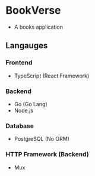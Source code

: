 # BookVerse

- A books application

## Langauges

### Frontend

- TypeScript (React Framework)

### Backend

- Go (Go Lang)
- Node.js

### Database

- PostgreSQL (No ORM)

### HTTP Framework (Backend)

- Mux
